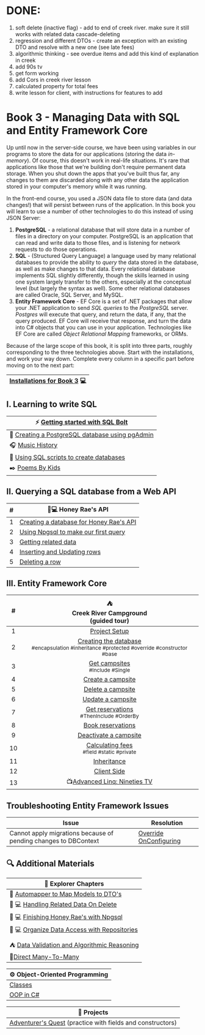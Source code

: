 
# DONE:
1. soft delete (inactive flag) - add to end of creek river. make sure it still works with related data cascade-deleting
2. regression and different DTOs - create an exception with an existing DTO and resolve with a new one (see late fees)
3. algorithmic thinking - see overdue items and add this kind of explanation in creek
4. add 90s tv
5. get form working
6. add Cors in creek river lesson
8. calculated property for total fees
9. write lesson for client, with instructions for features to add



# Book 3 - Managing Data with SQL and Entity Framework Core

Up until now in the server-side course, we have been using variables in our programs to store the data for our applications (storing the data _in-memory_). Of course, this doesn't work in real-life situations. It's rare that applications like those that we're building don't require permanent data storage. When you shut down the apps that you've built thus far, any changes to them are discarded along with any other data the application stored in your computer's memory while it was running. 

In the front-end course, you used a JSON data file to store data (and data changes!) that will persist between runs of the application. In this book you will learn to use a number of other technologies to do this instead of using JSON Server:
1. **PostgreSQL** - a relational database that will store data in a number of files in a directory on your computer.  PostgreSQL is an application that can read and write data to those files, and is listening for network requests to do those operations. 
1. **SQL** - (Structured Query Language) a language used by many relational databases to provide the ability to _query_ the data stored in the database, as well as make changes to that data. Every relational database implements SQL slightly differently, though the skills learned in using one system largely transfer to the others, especially at the conceptual level (but largely the syntax as well). Some other relational databases are called Oracle, SQL Server, and MySQL.
1. **Entity Framework Core** - EF Core is a set of .NET packages that allow your .NET application to send _SQL queries_ to the _PostgreSQL_ server. _Postgres_ will execute that query, and return the data, if any, that the query produced. EF Core will receive that response, and turn the data into C# objects that you can use in your application. Technologies like EF Core are called _Object Relational Mapping_ frameworks, or ORMs. 

Because of the large scope of this book, it is split into three parts, roughly corresponding to the three technologies above. Start with the installations, and work your way down. Complete every column in a specific part before moving on to the next part:

|[Installations for Book 3](./chapters/book-3-installs.md) :computer: |
|--|

## I. Learning to write SQL

|:zap: [Getting started with SQL Bolt](https://sqlbolt.com/)|
|-|
|:elephant: [Creating a PostgreSQL database using pgAdmin](./chapters/music-history-setup.md)|
|:headphones: [Music History](./chapters/music-history-practice.md) |
|:page_with_curl: [Using SQL scripts to create databases](./chapters/poki-setup.md)|
|:black_nib: [Poems By Kids](./chapters/poki-practice.md)|

## II. Querying a SQL database from a Web API
| # |🍯💻 Honey Rae's API|
|-|-|
|1| [Creating a database for Honey Rae's API](./chapters/honey-rae-database.md) |
|2| [Using Npgsql to make our first query](./chapters/honey-res-npgsql.md) |
|3| [Getting related data](./chapters/honey-raes-related-data.md) |
|4| [Inserting and Updating rows](./chapters/honey-raes-create.md) |
|5| [Deleting a row](./chapters/honey-raes-delete.md) |


## III. Entity Framework Core
|#|:tent: <br> Creek River Campground <br> (guided tour) | 
|:-:|:-:|
|1| [Project Setup](./chapters/creek-river-setup.md) |
|2| [Creating the database](./chapters/creek-river-db-context.md) <br><sub style="font-size: 0.85rem;">#encapsulation #inheritance #protected #override #constructor #base</sub>|
|3| [Get campsites](./chapters/creek-river-get-campsites.md) <br><sub style="font-size: 0.85rem;">#Include #Single</sub>|
|4| [Create a campsite](./chapters/creek-river-create-campsite.md) |
|5| [Delete a campsite](./chapters/creek-river-delete-campsite.md) |
|6| [Update a campsite](./chapters/creek-river-campsite-update.md) |
|7| [Get reservations](./chapters/creek-river-get-reservations.md) <br><sub style="font-size: 0.85rem;">#ThenInclude #OrderBy </sub>|
|8| [Book reservations](./chapters/creek-river-book-reservation.md) |
|9| [Deactivate a campsite](./chapters/creek-river-campsite-deactivate.md) |
|10| [Calculating fees](./chapters/creek-river-calculated.md) <br><sub style="font-size: 0.85rem;">#field #static #private</sub>|
|11|[Inheritance](https://github.com/nashville-software-school/bangazon-inc/blob/server-side-curriculum/book-1-orientation/chapters/INHERITANCE_INTRO.md)|
|12|[Client Side](./chapters/creek-river-client.md)|
|13|:tv:[Advanced Linq: Nineties TV](https://github.com/nashville-software-school/bangazon-inc/blob/server-side-curriculum/book-1-orientation/chapters/LINQ_INTRO.md)|

<!-- 
:tv:[Advanced Linq: Nineties TV](https://github.com/nashville-software-school/bangazon-inc/blob/server-side-curriculum/book-1-orientation/chapters/LINQ_INTRO.md)|:convenience_store:[Coding Self-Assessment](./chapters/book-3-coding-assessment.md)| -->

## Troubleshooting Entity Framework Issues

| Issue | Resolution |
|---|---|
| Cannot apply migrations because of pending changes to DBContext | [Override OnConfiguring](./chapters/UPDATE_DBCONTEXT.md) |

## 🔍 Additional Materials
|:compass: Explorer Chapters|
|-|
| :book: [Automapper to Map Models to DTO's](./chapters/loncotes-automapper.md) |
|🍯 💻 [Handling Related Data On Delete](./chapters/honey-raes-cascade-delete.md) |
|🍯 💻 [Finishing Honey Rae's with Npgsql](./chapters/honey-raes-complete.md) |
|🍯 💻 [Organize Data Access with Repositories](./chapters/honey-raes-repositories.md) |
|:tent: [Data Validation and Algorithmic Reasoning](./chapters/creek-river-reservation-validation.md) |
|:haircut:[Direct Many-To-Many](./chapters/hillarys-inferred-many-to-many.md)|


|:gear: Object-Oriented Programming |
|-|
| [Classes](https://learn.microsoft.com/en-us/dotnet/csharp/fundamentals/tutorials/classes) |
|[OOP in C#](https://learn.microsoft.com/en-us/dotnet/csharp/fundamentals/tutorials/oop) |

|:test_tube: Projects|
|-|
|[Adventurer's Quest](https://github.com/nashville-software-school/bangazon-inc/blob/server-side-curriculum/book-1-orientation/chapters/QUEST.md) (practice with fields and constructors)|
